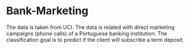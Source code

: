 # Bank-Marketing
The data is taken from UCI. The data is related with direct marketing campaigns (phone calls) of a Portuguese banking institution. 
The classification goal is to predict if the client will subscribe a term deposit.
